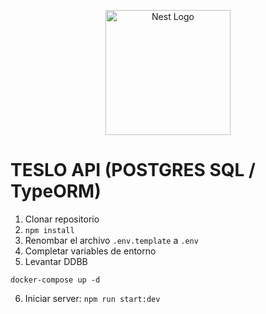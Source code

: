 <p align="center">
  <a href="http://nestjs.com/" target="blank"><img src="https://nestjs.com/img/logo-small.svg" width="200" alt="Nest Logo" /></a>
</p>

#  TESLO API (POSTGRES SQL / TypeORM)

1. Clonar repositorio
2. ```npm install```
3. Renombar el archivo ```.env.template``` a ```.env```
4. Completar variables de entorno
5. Levantar DDBB
```
docker-compose up -d
```

6. Iniciar server: ```npm run start:dev```